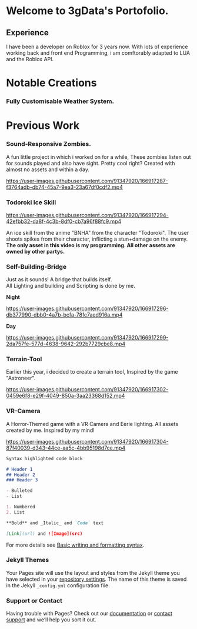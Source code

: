 # Welcome to 3gData's Portofolio.

## Experience
I have been a developer on Roblox for 3 years now. With lots of experience working back and front end Programming, i am comftorably adapted to LUA and the Roblox API.

# Notable Creations
 ### Fully Customisable Weather System.
# Previous Work
 

### Sound-Responsive Zombies.
A fun little project in which i worked on for a while, These zombies listen out for sounds played and also have sight. Pretty cool right? Created with almost no assets and within a day.

https://user-images.githubusercontent.com/91347920/166917287-f3764adb-db74-45a7-9ea3-23a67df0cdf2.mp4

### Todoroki Ice Skill

https://user-images.githubusercontent.com/91347920/166917294-42efbb32-da8f-4c3b-8df0-cb7a96f88fc9.mp4

An ice skill from the anime "BNHA" from the character "Todoroki". The user shoots spikes from their character, inflicting a stun+damage on the enemy.\
**The only asset in this video is my programming. All other assets are owned by other partys.**

### Self-Building-Bridge
Just as it sounds! A bridge that builds itself.\
All Lighting and building and Scripting is done by me.

**Night**

https://user-images.githubusercontent.com/91347920/166917296-db377990-dbb0-4a7b-bcfa-78fc7aed916a.mp4

**Day**

https://user-images.githubusercontent.com/91347920/166917299-2da757fe-577d-4638-9642-292b7729cbe8.mp4

### Terrain-Tool
Earlier this year, i decided to create a terrain tool, Inspired by the game "Astroneer".

https://user-images.githubusercontent.com/91347920/166917302-0459e6f8-e29f-4049-850a-3aa23368d152.mp4

### VR-Camera
A Horror-Themed game with a VR Camera and Eerie lighting. All assets created by me. Inspired by my mind!

https://user-images.githubusercontent.com/91347920/166917304-87f40039-d343-44ce-aa5c-4bb95198d7ce.mp4

```markdown
Syntax highlighted code block

# Header 1
## Header 2
### Header 3

- Bulleted
- List

1. Numbered
2. List

**Bold** and _Italic_ and `Code` text

[Link](url) and ![Image](src)
```

For more details see [Basic writing and formatting syntax](https://docs.github.com/en/github/writing-on-github/getting-started-with-writing-and-formatting-on-github/basic-writing-and-formatting-syntax).

### Jekyll Themes

Your Pages site will use the layout and styles from the Jekyll theme you have selected in your [repository settings](https://github.com/3gData/3gData.github.io/settings/pages). The name of this theme is saved in the Jekyll `_config.yml` configuration file.

### Support or Contact

Having trouble with Pages? Check out our [documentation](https://docs.github.com/categories/github-pages-basics/) or [contact support](https://support.github.com/contact) and we’ll help you sort it out.
